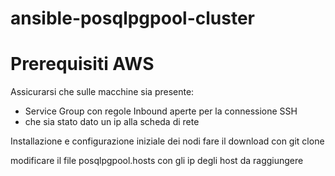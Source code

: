 # ansible-posqlpgpool-cluster
# Prerequisiti AWS
Assicurarsi che sulle macchine sia presente:

* Service Group con regole Inbound aperte per la connessione SSH
* che sia stato dato un ip alla scheda di rete

Installazione e configurazione iniziale dei nodi
fare il download con git clone

modificare il file posqlpgpool.hosts con gli ip degli host da raggiungere
